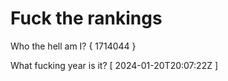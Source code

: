 # Fuck the rankings

Who the hell am I?
{ 1714044 }

What fucking year is it?
[ 2024-01-20T20:07:22Z ]
